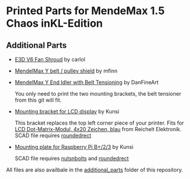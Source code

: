 Printed Parts for MendeMax 1.5 Chaos inKL-Edition
=================================================

Additional Parts
----------------

* [E3D V6 Fan Shroud](http://www.thingiverse.com/thing:1973156) by carlol

* [MendelMax Y belt / pulley shield](http://www.thingiverse.com/thing:27420) by mfinn

* [MendelMax Y End Idler with Belt Tensioning](http://www.thingiverse.com/thing:18189) by DanFineArt

  You only need to print the two mounting brackets, the belt tensioner from this git will fit.

* [Mounting bracket for LCD display](additional_parts/mounting_bracked_lcd.stl) by Kunsi

  This bracket replaces the top left corner piece of your printer. Fits for [LCD Dot-Matrix-Modul, 4x20 Zeichen, blau](https://www.reichelt.de/?ARTICLE=53952) from Reichelt Elektronik.<br>
  SCAD file requires [roundedrect](http://www.thingiverse.com/thing:9347)

* [Mounting plate for Raspberry Pi B+/2/3](additional_parts/mounting_plate_for_raspberry_pi_b+_2_3.stl) by Kunsi

  SCAD file requires [nutsnbolts](https://github.com/JohK/nutsnbolts) and [roundedrect](http://www.thingiverse.com/thing:9347)

All files are also availbale in the [additional_parts](additional_parts/) folder of this repository.

